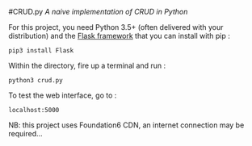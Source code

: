 #CRUD.py
_A naive implementation of CRUD in Python_

For this project, you need Python 3.5+ (often delivered with your distribution)
and the [Flask framework](http://flask.pocoo.org/) that you can install with pip :

```
pip3 install Flask
```

Within the directory, fire up a terminal and run :

```
python3 crud.py
```

To test the web interface, go to :

```
localhost:5000
```

NB: this project uses Foundation6 CDN, an internet connection may be required...
